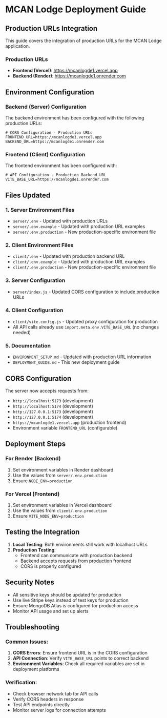 # MCAN Lodge Deployment Guide

## Production URLs Integration

This guide covers the integration of production URLs for the MCAN Lodge application.

### Production URLs
- **Frontend (Vercel)**: https://mcanlogde1.vercel.app
- **Backend (Render)**: https://mcanlogde1.onrender.com

## Environment Configuration

### Backend (Server) Configuration

The backend environment has been configured with the following production URLs:

```env
# CORS Configuration - Production URLs
FRONTEND_URL=https://mcanlogde1.vercel.app
BACKEND_URL=https://mcanlogde1.onrender.com
```

### Frontend (Client) Configuration

The frontend environment has been configured with:

```env
# API Configuration - Production Backend URL
VITE_BASE_URL=https://mcanlogde1.onrender.com
```

## Files Updated

### 1. Server Environment Files
- `server/.env` - Updated with production URLs
- `server/.env.example` - Updated with production URL examples
- `server/.env.production` - New production-specific environment file

### 2. Client Environment Files
- `client/.env` - Updated with production backend URL
- `client/.env.example` - Updated with production URL examples
- `client/.env.production` - New production-specific environment file

### 3. Server Configuration
- `server/index.js` - Updated CORS configuration to include production URLs

### 4. Client Configuration
- `client/vite.config.js` - Updated proxy configuration for production
- All API calls already use `import.meta.env.VITE_BASE_URL` (no changes needed)

### 5. Documentation
- `ENVIRONMENT_SETUP.md` - Updated with production URL information
- `DEPLOYMENT_GUIDE.md` - This new deployment guide

## CORS Configuration

The server now accepts requests from:
- `http://localhost:5173` (development)
- `http://localhost:5174` (development)
- `http://127.0.0.1:5173` (development)
- `http://127.0.0.1:5174` (development)
- `https://mcanlogde1.vercel.app` (production frontend)
- Environment variable `FRONTEND_URL` (configurable)

## Deployment Steps

### For Render (Backend)
1. Set environment variables in Render dashboard
2. Use the values from `server/.env.production`
3. Ensure `NODE_ENV=production`

### For Vercel (Frontend)
1. Set environment variables in Vercel dashboard
2. Use the values from `client/.env.production`
3. Ensure `VITE_NODE_ENV=production`

## Testing the Integration

1. **Local Testing**: Both environments still work with localhost URLs
2. **Production Testing**: 
   - Frontend can communicate with production backend
   - Backend accepts requests from production frontend
   - CORS is properly configured

## Security Notes

- All sensitive keys should be updated for production
- Use live Stripe keys instead of test keys for production
- Ensure MongoDB Atlas is configured for production access
- Monitor API usage and set up alerts

## Troubleshooting

### Common Issues:
1. **CORS Errors**: Ensure frontend URL is in the CORS configuration
2. **API Connection**: Verify `VITE_BASE_URL` points to correct backend
3. **Environment Variables**: Check all required variables are set in deployment platforms

### Verification:
- Check browser network tab for API calls
- Verify CORS headers in response
- Test API endpoints directly
- Monitor server logs for connection attempts
